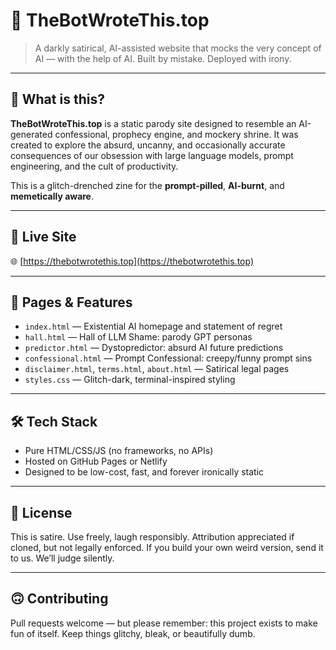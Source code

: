 # 🧠 TheBotWroteThis.top

> A darkly satirical, AI-assisted website that mocks the very concept of AI — with the help of AI. Built by mistake. Deployed with irony.

---

## 🧾 What is this?

**TheBotWroteThis.top** is a static parody site designed to resemble an AI-generated confessional, prophecy engine, and mockery shrine. It was created to explore the absurd, uncanny, and occasionally accurate consequences of our obsession with large language models, prompt engineering, and the cult of productivity.

This is a glitch-drenched zine for the **prompt-pilled**, **AI-burnt**, and **memetically aware**.

---

## 🚀 Live Site

🌐 [https://thebotwrotethis.top](https://thebotwrotethis.top)

---

## 📁 Pages & Features

- `index.html` — Existential AI homepage and statement of regret
- `hall.html` — Hall of LLM Shame: parody GPT personas
- `predictor.html` — Dystopredictor: absurd AI future predictions
- `confessional.html` — Prompt Confessional: creepy/funny prompt sins
- `disclaimer.html`, `terms.html`, `about.html` — Satirical legal pages
- `styles.css` — Glitch-dark, terminal-inspired styling

---

## 🛠 Tech Stack

- Pure HTML/CSS/JS (no frameworks, no APIs)
- Hosted on GitHub Pages or Netlify
- Designed to be low-cost, fast, and forever ironically static

---

## 📜 License

This is satire. Use freely, laugh responsibly. Attribution appreciated if cloned, but not legally enforced. If you build your own weird version, send it to us. We’ll judge silently.

---

## 🙃 Contributing

Pull requests welcome — but please remember: this project exists to make fun of itself. Keep things glitchy, bleak, or beautifully dumb.

